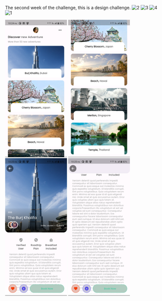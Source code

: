 The second week of the challenge, this is a design challenge.
![2](https://user-images.githubusercontent.com/67656229/172018918-58035051-87a3-486c-b8a8-83f35786d3a1.png)
![3](https://user-images.githubusercontent.com/67656229/172018921-b8b00d43-5c8f-4b32-b4a9-7f41d13680fb.png)
![4](https://user-images.githubusercontent.com/67656229/172018925-b0e7fe87-2c47-4112-8c53-bd8430b2c87a.png)
![1](https://user-images.githubusercontent.com/67656229/172018927-d96a4a79-2b81-43c8-bb56-37f2e6d63f97.png)


<img src="https://github.com/IsmailAlamKhan/flutter_map_ui_challenge/blob/main/week_2/screenshots/1.png" width="200">

<img src="https://github.com/IsmailAlamKhan/flutter_map_ui_challenge/blob/main/week_2/screenshots/2.png" width="200">  

<img src="https://github.com/IsmailAlamKhan/flutter_map_ui_challenge/blob/main/week_2/screenshots/3.png" width="200">  

<img src="https://github.com/IsmailAlamKhan/flutter_map_ui_challenge/blob/main/week_2/screenshots/4.png" width="200">  
